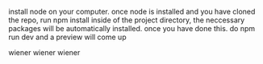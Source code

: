 install node on your computer. once node is installed and you have cloned the repo, run npm install inside of the project directory,
the neccessary packages will be automatically installed. once you
have done this. do npm run dev and a preview will come up

wiener wiener wiener